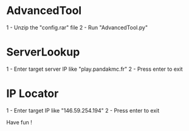 # AdvancedTool

1 - Unzip the "config.rar" file
2 - Run "AdvancedTool.py"

# ServerLookup

1 - Enter target server IP like "play.pandakmc.fr"
2 - Press enter to exit

# IP Locator

1 - Enter target IP like "146.59.254.194"
2 - Press enter to exit

Have fun !

